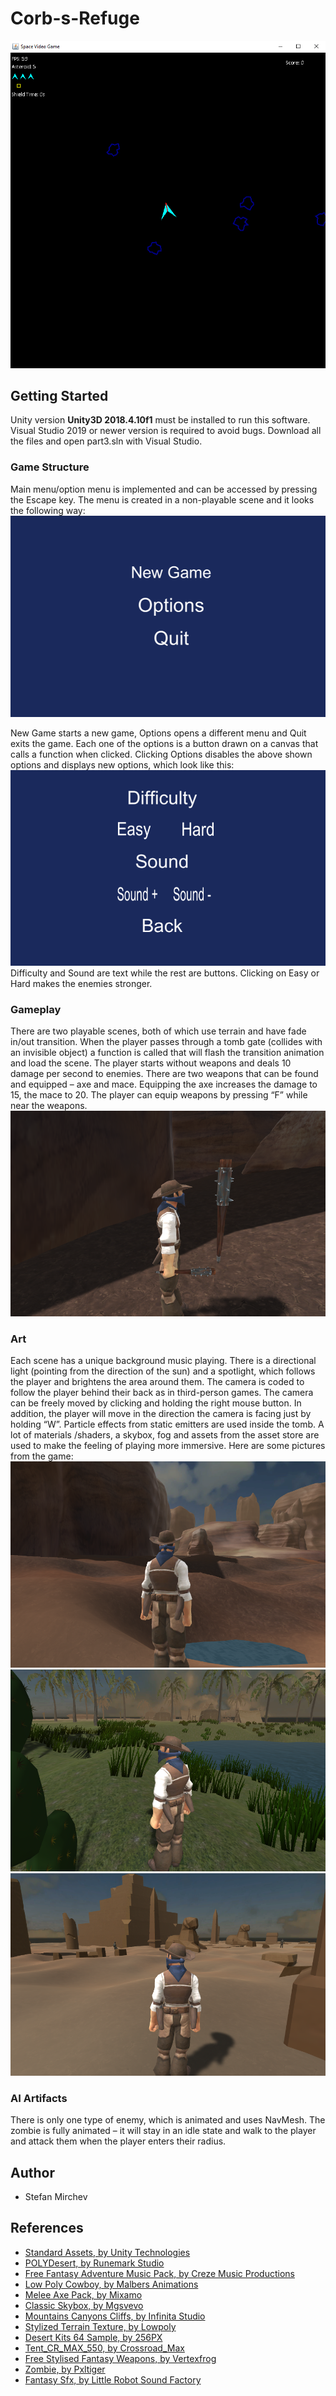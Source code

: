 # Corb-s-Refuge

<img src="https://github.com/smmirchev/Asteroids/blob/master/images/Interface.png">

## Getting Started
Unity version **Unity3D 2018.4.10f1** must be installed to run this software.
Visual Studio 2019 or newer version is required to avoid bugs.
Download all the files and open part3.sln with Visual Studio.

### Game Structure
Main menu/option menu is implemented and can be accessed by pressing the Escape key. The menu is created in a non-playable scene and it looks the following way:
<img src="https://github.com/smmirchev/Corb-s-Refuge/blob/master/images/menu1.png">

New Game starts a new game, Options opens a different menu and Quit exits the game.
Each one of the options is a button drawn on a canvas that calls a function when clicked. 
Clicking Options disables the above shown options and displays new options, which look like this:
<img src="https://github.com/smmirchev/Corb-s-Refuge/blob/master/images/menu2.png">
Difficulty and Sound are text while the rest are buttons. Clicking on Easy or Hard makes the enemies stronger. 

### Gameplay
There are two playable scenes, both of which use terrain and have fade in/out transition. When the player passes through a tomb gate (collides with an invisible object) a function is called that will flash the transition animation and load the scene. 
The player starts without weapons and deals 10 damage per second to enemies. There are two weapons that can be found and equipped – axe and mace. Equipping the axe increases the damage to 15, the mace to 20. The player can equip weapons by pressing “F” while near the weapons.
<img src="https://github.com/smmirchev/Corb-s-Refuge/blob/master/images/weapon.png">

### Art
Each scene has a unique background music playing.
There is a directional light (pointing from the direction of the sun) and a spotlight, which follows the player and brightens the area around them.
The camera is coded to follow the player behind their back as in third-person games.
The camera can be freely moved by clicking and holding the right mouse button. In addition, the player will move in the direction the camera is facing just by holding “W”.
Particle effects from static emitters are used inside the tomb.
A lot of materials /shaders, a skybox, fog and assets from the asset store are used to make the feeling of playing more immersive. Here are some pictures from the game:
<img src="https://github.com/smmirchev/Corb-s-Refuge/blob/master/images/env1.png">
<img src="https://github.com/smmirchev/Corb-s-Refuge/blob/master/images/env2.png">
<img src="https://github.com/smmirchev/Corb-s-Refuge/blob/master/images/env3.png">

### AI Artifacts
There is only one type of enemy, which is animated and uses NavMesh. The zombie is fully animated – it will stay in an idle state and walk to the player and attack them when the player enters their radius.

## Author
* Stefan Mirchev

## References
* [Standard Assets, by Unity Technologies](https://assetstore.unity.com/packages/essentials/asset-packs/standard-assets-for-unity-2017-3-32351)
* [POLYDesert, by Runemark Studio](https://assetstore.unity.com/packages/3d/environments/landscapes/polydesert-107196)
* [Free Fantasy Adventure Music Pack, by Creze Music Productions](https://assetstore.unity.com/packages/audio/music/orchestral/free-fantasy-adventure-music-pack-118684)
* [Low Poly Cowboy, by Malbers Animations](https://assetstore.unity.com/packages/3d/characters/humanoids/low-poly-cowboy-49698)
* [Melee Axe Pack, by Mixamo](https://assetstore.unity.com/packages/3d/animations/melee-axe-pack-35320)
* [Classic Skybox, by Mgsvevo](https://assetstore.unity.com/packages/2d/textures-materials/sky/classic-skybox-24923)
* [Mountains Canyons Cliffs, by Infinita Studio](https://assetstore.unity.com/packages/3d/environments/landscapes/mountains-canyons-cliffs-53984)
* [Stylized Terrain Texture, by Lowpoly](https://assetstore.unity.com/packages/2d/textures-materials/floors/stylized-terrain-texture-153469)
* [Desert Kits 64 Sample, by 256PX](https://assetstore.unity.com/packages/3d/environments/landscapes/desert-kits-64-sample-86482)
* [Tent_CR_MAX_550, by Crossroad_Max](https://assetstore.unity.com/packages/3d/environments/fantasy/tent-cr-max-550-118703)
* [Free Stylised Fantasy Weapons, by Vertexfrog](https://assetstore.unity.com/packages/3d/props/weapons/free-stylised-fantasy-weapons-77078)
* [Zombie, by Pxltiger](https://assetstore.unity.com/packages/3d/characters/humanoids/zombie-30232)
* [Fantasy Sfx, by Little Robot Sound Factory](https://assetstore.unity.com/packages/audio/sound-fx/fantasy-sfx-32833)

